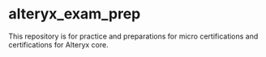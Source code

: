 # alteryx_exam_prep

This repository is for practice and preparations for micro certifications and certifications for Alteryx core.
